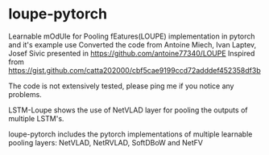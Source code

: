 # loupe-pytorch

Learnable mOdUle for Pooling fEatures(LOUPE) implementation in pytorch and it's example use
Converted the code from Antoine Miech, Ivan Laptev, Josef Sivic presented in <https://github.com/antoine77340/LOUPE>
Inspired from <https://gist.github.com/catta202000/cbf5cae9199ccd72adddef452358df3b>

The code is not extensively tested, please ping me if you notice any problems.

LSTM-Loupe shows the use of NetVLAD layer for pooling the outputs of multiple LSTM's.

loupe-pytorch includes the pytorch implementations of multiple learnable pooling layers:
NetVLAD, NetRVLAD, SoftDBoW and NetFV